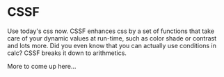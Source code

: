 # CSSF

Use today's css now. CSSF enhances css by a set of functions that take care of your dynamic values at run-time, such as color shade or contrast and lots more. Did you even know that you can actually use conditions in calc? CSSF breaks it down to arithmetics. 

More to come up here...